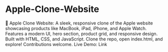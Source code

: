 # Apple-Clone-Website
🌟 Apple Clone Website: A sleek, responsive clone of the Apple website showcasing products like MacBook, iPad, iPhone, and Apple Watch. Features a modern UI, hero section, product grid, and responsive design. Built with HTML, CSS, and JavaScript. Clone the repo, open index.html, and explore! Contributions welcome. Live Demo: Link
